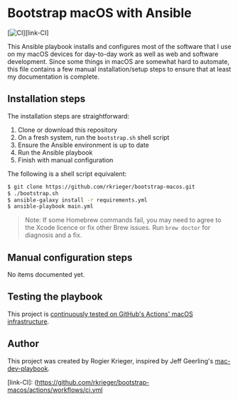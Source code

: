 # Bootstrap macOS with Ansible

[![CI][badge-CI]][link-CI]

This Ansible playbook installs and configures most of the software that I use on my macOS devices for day-to-day work as well as web and software development. Since some things in macOS are somewhat hard to automate, this file contains a few manual installation/setup steps to ensure that at least my documentation is complete.


## Installation steps

The installation steps are straightforward:
  1. Clone or download this repository
  2. On a fresh system, run the `bootstrap.sh` shell script
  3. Ensure the Ansible environment is up to date
  4. Run the Ansible playbook
  5. Finish with manual configuration

The following is a shell script equivalent:
```bash
$ git clone https://github.com/rkrieger/bootstrap-macos.git
$ ./bootstrap.sh
$ ansible-galaxy install -r requirements.yml
$ ansible-playbook main.yml
```

> Note: If some Homebrew commands fail, you may need to agree to the Xcode licence or fix other Brew issues. Run `brew doctor` for diagnosis and a fix.


## Manual configuration steps

No items documented yet.


## Testing the playbook

This project is [continuously tested on GitHub's Actions' macOS infrastructure](link-CI).


## Author

This project was created by Rogier Krieger, inspired by Jeff Geerling's [mac-dev-playbook](https://github.com/geerlingguy/mac-dev-playbook).

[badge-CI]: https://github.com/rkrieger/bootstrap-macos/actions/workflows/ci.yml/badge.svg?event=push
[link-CI]:  (https://github.com/rkrieger/bootstrap-macos/actions/workflows/ci.yml
